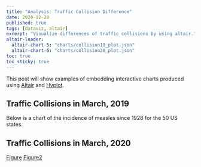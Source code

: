 ```yaml
---
title: "Analysis: Traffic Collision Difference"
date: 2020-12-20
published: true
tags: [dataviz, altair]
excerpt: "Visualize differences of traffic collisions by using altair."
altair-loader:
  altair-chart-5: "charts/collision19_plot.json"
  altair-chart-6: "charts/collision20_plot.json"
toc: true
toc_sticky: true
---
```


This post will show examples of embedding interactive charts produced using [Altair](https://altair-viz.github.io) and [Hvplot](https://hvplot.pyviz.org/).

## Traffic Collisions in March, 2019

Below is a chart of the incidence of measles since 1928 for the 50 US states.

<div id="altair-chart-5"></div>


## Traffic Collisions in March, 2020

<div id="altair-chart-6"></div>

[Figure](https://htmlpreview.github.io/?https://github.com/jiaxuanlyu/Geospatial-LA-Covid-Analysis/blob/master/charts/collision20_plot.html)
[Figure2](https://github.com/jiaxuanlyu/Geospatial-LA-Covid-Analysis/blob/master/charts/collision20_plot.html)
